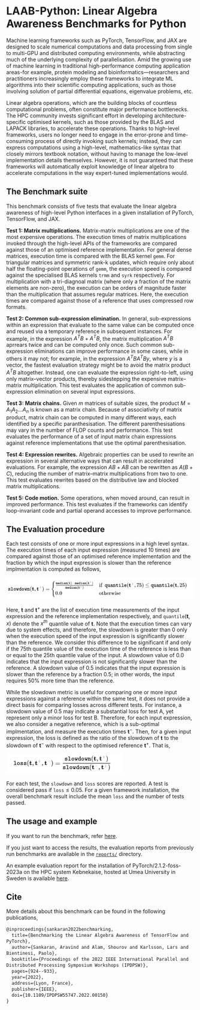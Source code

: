 # LAAB-Python:  Linear Algebra Awareness Benchmarks for Python

Machine learning frameworks such as PyTorch, TensorFlow, and JAX are designed to scale numerical computations and data processing from single to multi-GPU and distributed computing environments, while abstracting much of the underlying complexity of parallelisation. Amid the growing use of machine learning in traditional high-performance computing application areas-for example, protein modeling and bioinformatics—researchers and practitioners increasingly employ these frameworks to integrate ML algorithms into their scientific computing applications, such as those involving solution of partial differential equations, eigenvalue problems, etc.

Linear algebra operations, which are the building blocks of countless computational problems, often constitute major performance bottlenecks. The HPC community invests significant effort in developing architecture-specific optimised kernels, such as those provided by the BLAS and LAPACK libraries, to accelerate these operations. Thanks to high-level frameworks, users no longer need to engage in the error-prone and time-consuming process of directly invoking such kernels; instead, they can express computations using a high-level, mathematics-like syntax that closely mirrors textbook notation, without having to manage the low-level implementation details themselves. However, it is not guaranteed that these frameworks will automatically exploit knowledge of linear algebra to accelerate computations in the way expert-tuned implementations would.

## The Benchmark suite

This benchmark consists of five tests that evaluate the linear algebra awareness of high-level Python interfaces in a given installation of PyTorch, TensorFlow, and JAX.

**Test 1: Matrix multiplications.** Matrix-matrix multiplications are one of the most expensive operations. The execution times of matrix multiplications invoked through the high-level APIs of the frameworks are compared against those of an optimised reference implementation. For general dense matrices, execution time is compared with the BLAS kernel `gemm`. For triangular matrices and symmetric rank-k updates, which require only about half the floating-point operations of `gemm`, the execution speed is compared against the specialised BLAS kernels `trmm` and `syrk` respectively. For multiplication with a tri-diagnoal matrix (where only a  fraction of the matrix elements are non-zero), the execution can be orders of magnitude faster than the multiplication that assumes regular matrices. Here, the execution times are compared against those of a reference that uses compressed row formats. 


**Test 2: Common sub-expression elimination.** In general, sub-expressions within an expression that evaluate to the same value can be computed once and reused via a temporary reference in subsequent instances. For example, in the expression $A^TB +A^TB$, the matrix multiplication $A^TB$ aprrears twice and can be computed only once. Such common sub-expression eliminations can improve performance in some cases, while in others it may not; for example, in the expression $A^TBA^TBy$, where $y$ is a vector, the fastest evaluation strategy might be to avoid the matrix product $A^TB$ altogether. Instead, one can evaluate the expression right-to-left, using only matrix–vector products, thereby sidestepping the expensive matrix–matrix multiplication. This test evaluates the application of common sub-expression elimination on several input expressions.

**Test 3: Matrix chains.** Given $m$ matrices of suitable sizes, the product $M = A_1A_2...A_n$ is known as a matrix chain. Because of associativity of matrix product, matrix chain can be computed in many different ways, each identified by a specific paranthesisation. The different parenthesisations may vary in the number of FLOP counts and performance. This test evaluates the performance of a set of input matrix chain expressions against reference implementations that use the optimal parenthesisation.

**Test 4: Expression rewrites.** Algebraic properties can be used to rewrite an expression in several alternative ways that can result in accelerated evaluations. For example, the expression $AB +AB$ can be rewritten as $A(B+C)$, reducing the number of matrix–matrix multiplications from two to one. This test evaluates rewrites based on the distributive law and blocked matrix multiplications.

**Test 5: Code motion.** Some operations, when moved around, can result in improved performance. This test evaluates if the frameworks can identify loop-invariant code and partial operand accesses to improve performance.


## The Evaluation procedure

Each test consists of one or more input expressions in a high level syntax. The execution times of each input expression (measured 10 times) are compared against those of an optimised reference implementation and the fraction by which the input expression is slower than the reference implmentation is computed as follows,

<!-- <p align="center">
  <img src=".img/slowdown.png" alt="slowdown">
</p> -->

![slowdown](.img/slowdown.png)
<!-- $$
\texttt{slowdown}(\mathbf{t}, \mathbf{t}^{+}) =
    \begin{cases}
        \frac{\texttt{median}(\mathbf{t}) - \texttt{median}(\mathbf{t}^{+})}{\texttt{median}(\mathbf{t}^+)} & \text{if } \ \texttt{quantile}(\mathbf{t}^{+}, 75) \le \texttt{quantile}(\mathbf{t}, 25)  \\
        0.0 & \text{otherwise} 
    \end{cases} 
$$ -->
Here, $\mathbf{t}$ and $\mathbf{t}^{+}$ are the list of execution time measurements of the input expression and the reference implementation respectively, and $\texttt{quantile}(\mathbf{t}, x)$ denote the $x^{th}$ quantile value of $\mathbf{t}$. Note that the execution times can vary due to system effects, and therefore, the slowdown is greater than 0 only when the execution speed of the input expression is significantly slower than the reference. We consider this difference to be significant if and only if the 75th quantile value of the execution time of the reference is less than or equal to the 25th quantile value of the input. A slowdown value of 0.0 indicates that the input expression is not significantly slower than the reference. A slowdown value of $0.5$ indicates that the input expression is slower than the reference by a fraction $0.5$; in other words, the input requires $50\%$ more time than the reference.

While the slowdown metric is useful for comparing one or more input expressions against a reference within the same test, it does not provide a direct basis for comparing losses across different tests. For instance, a slowdown value of 0.5 may indicate a substantial loss for test A, yet represent only a minor loss for test B.
Therefore, for each input expression, we also consider a negative reference, which is a sub-optimal implmentation, and measure the execution times $\mathbf{t}^{-}$. Then, for a given input expression, the loss is defined as the ratio of the slowdown of $\mathbf{t}$ to the slowdown of $\mathbf{t}^-$ with respect to the optimised reference $\mathbf{t}^+$. That is,

![loss](.img/loss.png)

<!-- $$
\texttt{loss}(\mathbf{t}, \mathbf{t}^+, \mathbf{t}^-) = \frac{\texttt{slowdown}(\mathbf{t}, \mathbf{t}^+)}{\texttt{slowdown}(\mathbf{t}^-, \mathbf{t}^+)}
$$ -->
For each test, the $\texttt{slowdown}$ and $\texttt{loss}$ scores are reported. A test is considered pass if $\texttt{loss} \le 0.05$. For a given framework installation, the overall benchmark result include the mean $\texttt{loss}$ and the number of tests passed.


<!-- If you are using this benchmark, please also cite the software, -->

## The usage and example

If you want to run the benchmark, refer [here](examples/README.md). 

If you just want to access the results, the evaluation reports from previously run benchmarks are available in the [`reports/`](reports/) directory. 

An example evaluation report for the installation of PyTorch/2.1.2-foss-2023a on the HPC system Kebnekaise, hosted at Umea University in Sweden is available [here](examples/PyTorch/2.1.2-foss-2023a/HPC2N_x86_64/1xCore/amd_zen3/README.md).


## Cite

More details about this benchmark can be found in the following publications,

```
@inproceedings{sankaran2022benchmarking,
  title={Benchmarking the Linear Algebra Awareness of TensorFlow and PyTorch},
  author={Sankaran, Aravind and Alam, Shourov and Karlsson, Lars and Bientinesi, Paolo},
  booktitle={Proceedings of the 2022 IEEE International Parallel and Distributed Processing Symposium Workshops (IPDPSW)},
  pages={924--933},
  year={2022},
  address={Lyon, France},
  publisher={IEEE},
  doi={10.1109/IPDPSW55747.2022.00150}
}
```